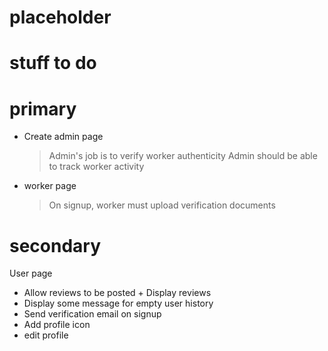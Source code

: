 # placeholder
# stuff to do 
# primary
  - Create admin page
    > Admin's job is to verify worker authenticity
    > Admin should be able to track worker activity
  - worker page
    > On signup, worker must upload verification documents

# secondary
  User page
  - Allow reviews to be posted + Display reviews
  - Display some message for empty user history
  - Send verification email on signup
  - Add profile icon
  - edit profile
    
